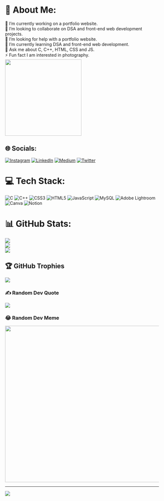 # 💫 About Me:
🔭 I’m currently working on a portfolio website.<br>👯 I’m looking to collaborate on DSA and front-end web development projects.<br>🤝 I’m looking for help with a portfolio website.<br>🌱 I’m currently learning DSA and front-end web development.<br>💬 Ask me about C, C++, HTML, CSS and JS.<br>⚡ Fun fact I am interested in photography.<br><img src="https://media3.giphy.com/media/L1R1tvI9svkIWwpVYr/giphy.gif?cid=ecf05e47r8j8j60bow2cxm14cewqq7l2djbtzyiy6ceepegq&rid=giphy.gif&ct=g" width="250px"/><br>

## 🌐 Socials:
[![Instagram](https://img.shields.io/badge/Instagram-%23E4405F.svg?logo=Instagram&logoColor=white)](https://instagram.com/plainphoto.eth) [![LinkedIn](https://img.shields.io/badge/LinkedIn-%230077B5.svg?logo=linkedin&logoColor=white)](https://linkedin.com/in/divyanshsagar) [![Medium](https://img.shields.io/badge/Medium-12100E?logo=medium&logoColor=white)](https://medium.com/@divyanshsagar74) [![Twitter](https://img.shields.io/badge/Twitter-%231DA1F2.svg?logo=Twitter&logoColor=white)](https://twitter.com/DivyanshSagar0) 

# 💻 Tech Stack:
![C](https://img.shields.io/badge/c-%2300599C.svg?style=for-the-badge&logo=c&logoColor=white) ![C++](https://img.shields.io/badge/c++-%2300599C.svg?style=for-the-badge&logo=c%2B%2B&logoColor=white) ![CSS3](https://img.shields.io/badge/css3-%231572B6.svg?style=for-the-badge&logo=css3&logoColor=white) ![HTML5](https://img.shields.io/badge/html5-%23E34F26.svg?style=for-the-badge&logo=html5&logoColor=white) ![JavaScript](https://img.shields.io/badge/javascript-%23323330.svg?style=for-the-badge&logo=javascript&logoColor=%23F7DF1E) ![MySQL](https://img.shields.io/badge/mysql-%2300f.svg?style=for-the-badge&logo=mysql&logoColor=white) ![Adobe Lightroom](https://img.shields.io/badge/Adobe%20Lightroom-31A8FF.svg?style=for-the-badge&logo=Adobe%20Lightroom&logoColor=white) ![Canva](https://img.shields.io/badge/Canva-%2300C4CC.svg?style=for-the-badge&logo=Canva&logoColor=white) ![Notion](https://img.shields.io/badge/Notion-%23000000.svg?style=for-the-badge&logo=notion&logoColor=white)
# 📊 GitHub Stats:
![](https://github-readme-stats.vercel.app/api?username=divyanshsagar&theme=prussian&hide_border=true&include_all_commits=false&count_private=false)<br/>
![](https://github-readme-streak-stats.herokuapp.com/?user=divyanshsagar&theme=prussian&hide_border=true)<br/>
![](https://github-readme-stats.vercel.app/api/top-langs/?username=divyanshsagar&theme=prussian&hide_border=true&include_all_commits=false&count_private=false&layout=compact)

## 🏆 GitHub Trophies
![](https://github-profile-trophy.vercel.app/?username=divyanshsagar&theme=tokyonight&no-frame=true&no-bg=true&margin-w=4)

### ✍️ Random Dev Quote
![](https://quotes-github-readme.vercel.app/api?type=horizontal&theme=tokyonight)

### 😂 Random Dev Meme
<img src="https://random-memer.herokuapp.com/" width="512px"/>

---
[![](https://visitcount.itsvg.in/api?id=divyanshsagar&icon=0&color=0)](https://visitcount.itsvg.in)
